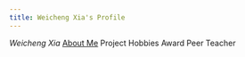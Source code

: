 ```yaml
---
title: Weicheng Xia's Profile
---
```

<div id='container' width='100%'>
  <div id='navigator' class='navbar'>
    <a width='520' align='left'><em>Weicheng Xia</em></a>
    <a width='280'><a href='WeichengXia.github.io'>About Me</a></a>
    <a width='280'>Project</a>
    <a width='280'>Hobbies</a>
    <a width='280'>Award</a>
    <a width='280'>Peer Teacher</a>
  </div>
</div>



